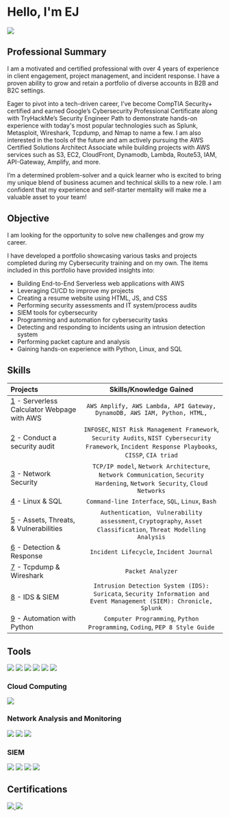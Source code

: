# Hello, I'm EJ
<a href="https://www.linkedin.com/in/edward-hennelly-8ab907168/"><img src="https://img.shields.io/badge/-LinkedIn-0072b1?&style=for-the-badge&logo=linkedin&logoColor=white" /></a>

## Professional Summary

I am a motivated and certified professional with over 4 years of experience in client engagement, project management, and incident response. I have a proven ability to grow and retain a portfolio of diverse accounts in B2B and B2C settings. 

Eager to pivot into a tech-driven career, I’ve become CompTIA Security+ certified and earned Google’s Cybersecurity Professional Certificate along with TryHackMe’s Security Engineer Path to demonstrate hands-on experience with today's most popular technologies such as Splunk, Metasploit, Wireshark, Tcpdump, and Nmap to name a few. I am also interested in the tools of the future and am actively pursuing the AWS Certified Solutions Architect Associate while building projects with AWS services such as S3, EC2, CloudFront, Dynamodb, Lambda, Route53, IAM, API-Gateway, Amplify, and more.

I’m a determined problem-solver and a quick learner who is excited to bring my unique blend of business acumen and technical skills to a new role. I am confident that my experience and self-starter mentality will make me a valuable asset to your team!


## Objective

I am looking for the opportunity to solve new challenges and grow my career.

I have developed a portfolio showcasing various tasks and projects completed during my Cybersecurity training and on my own. The items included in this portfolio have provided insights into:
- Building End-to-End Serverless web applications with AWS
- Leveraging CI/CD to improve my projects
- Creating a resume website using HTML, JS, and CSS
- Performing security assessments and IT system/process audits
- SIEM tools for cybersecurity
- Programming and automation for cybersecurity tasks
- Detecting and responding to incidents using an intrusion detection system
- Performing packet capture and analysis
- Gaining hands-on experience with Python, Linux, and SQL
 

## Skills
| Projects | Skills/Knowledge Gained | 
| :--- |:---:|
| [1](https://github.com/EJHENNELLY/AWS-Calculator) - Serverless Calculator Webpage with AWS | `AWS Amplify, AWS Lambda, API Gateway, DynamoDB, AWS IAM, Python, HTML,`| 
| [2](https://github.com/EJHENNELLY/Conduct-a-Security-Audit.git) - Conduct a security audit | `INFOSEC`, `NIST Risk Management Framework`, `Security Audits`, `NIST Cybersecurity Framework`, `Incident Response Playbooks`, `CISSP`, `CIA triad` |
| [3](https://github.com/EJHENNELLY/Network-Security-Projects.git) - Network Security | `TCP/IP model`,  `Network Architecture`, `Network Communication`, `Security Hardening`, `Network Security`, `Cloud Networks` |
| [4](https://github.com/EJHENNELLY/Linux-SQL.git) - Linux & SQL | `Command-line Interface`, `SQL`, `Linux`, `Bash` | 
| [5](https://github.com/EJHENNELLY/AssestsThreatsVulnerabilities.git) - Assets, Threats, & Vulnerabilities | `Authentication`, ` Vulnerability assessment`, `Cryptography`, `Asset Classification`, `Threat Modelling Analysis`|
| [6](https://github.com/EJHENNELLY/Detection-Response.git) - Detection & Response | `Incident Lifecycle`, `Incident Journal` |
| [7](https://github.com/EJHENNELLY/Tcpdump-Wireshark.git) - Tcpdump & Wireshark | `Packet Analyzer` | 
| [8](https://github.com/EJHENNELLY/IDS-SIEM-Tools.git) - IDS & SIEM | `Intrusion Detection System (IDS): Suricata`, `Security Information and Event Management (SIEM): Chronicle, Splunk` |
| [9](https://github.com/EJHENNELLY/Python-Automation.git) - Automation with Python | `Computer Programming`, `Python Programming`, `Coding`, `PEP 8 Style Guide`| 


## Tools
<div>
    <img src="https://img.shields.io/badge/-Python-3776AB?&style=for-the-badge&logo=Python&logoColor=white" />
    <img src="https://img.shields.io/badge/-SQL-4479A1?&style=for-the-badge&logo=MySQL&logoColor=white" />
    <img src="https://img.shields.io/badge/-Linux-FCC624?&style=for-the-badge&logo=Linux&logoColor=black" />
    <img src="https://img.shields.io/badge/-Markdown-000000?&style=for-the-badge&logo=Markdown&logoColor=white" />
    <img src="https://img.shields.io/badge/-Microsoft%20Azure-32CD32?&style=for-the-badge&logo=Microsoft%20Azure&logoColor=white" />
    <img src="https://img.shields.io/badge/-Google%20Workspace-4285F4?&style=for-the-badge&logo=Google%20Workspace&logoColor=white" />
</div>

### Cloud Computing
<div>
    <img src="https://img.shields.io/badge/AWS%20-%20path?style=for-the-badge&logo=AWS&logoColor=blue&labelColor=blue&color=yellow" />
</div>

### Network Analysis and Monitoring
<div>
    <img src="https://img.shields.io/badge/-Wireshark-1679A7?&style=for-the-badge&logo=Wireshark&logoColor=white" />
    <img src="https://img.shields.io/badge/-Suricata-EF3B2D?&style=for-the-badge&logo=Suricata&logoColor=white" />
    <img src="https://img.shields.io/badge/-tcpdump-005571?&style=for-the-badge&logo=Wireshark&logoColor=white" />
</div>

### SIEM
<div>
    <img src="https://img.shields.io/badge/-Chronicle-005571?&style=for-the-badge&logo=Google%20Cloud&logoColor=white" />
    <img src="https://img.shields.io/badge/-Splunk-000000?&style=for-the-badge&logo=Splunk&logoColor=white" />
    <img src="https://img.shields.io/badge/-Elastic-005571?&style=for-the-badge&logo=Elastic&logoColor=white" />
    <img src="https://img.shields.io/badge/-Microsoft%20Sentinel-0078D4?&style=for-the-badge&logo=Microsoft%20Azure&logoColor=white" />
</div>

## Certifications
<div>
<a href="https://coursera.org/share/0d0b8e5fdd3ae1e79a491f69c24632a5">
    <img src="https://img.shields.io/badge/-Google%20Cybersecurity%20Professional%20Certificate-4285F4?&style=for-the-badge&logo=Google&logoColor=white" />
</a>

<a href="https://www.credly.com/badges/d1e91bc5-11ae-48cf-b4ff-524e42a8b6aa/public_url">
    <img src="https://img.shields.io/badge/CompTIA%20Security%2B%20-%20red" />
</a>
</div>

